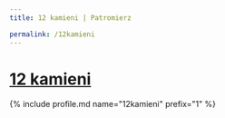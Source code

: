 ```yaml
---
title: 12 kamieni | Patromierz

permalink: /12kamieni
---
```


# [12 kamieni](https://patronite.pl/12kamieni)

{% include profile.md name="12kamieni" prefix="1" %}
